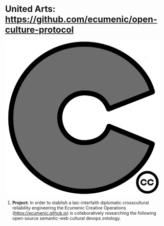 # United Arts: https://github.com/ecumenic/open-culture-protocol
![Our Logo](https://github.com/ecumenic/open-culture-protocol/blob/master/Open%20Culture%20Protocol.png)

1. **Project:** In order to stablish a laic-interfaith diplomatic crosscultural reliability engineering
the Ecumenic Creative Operations (https://ecumenic.github.io) is collaboratively researching the following open-source semantic-web cultural devops ontology.
